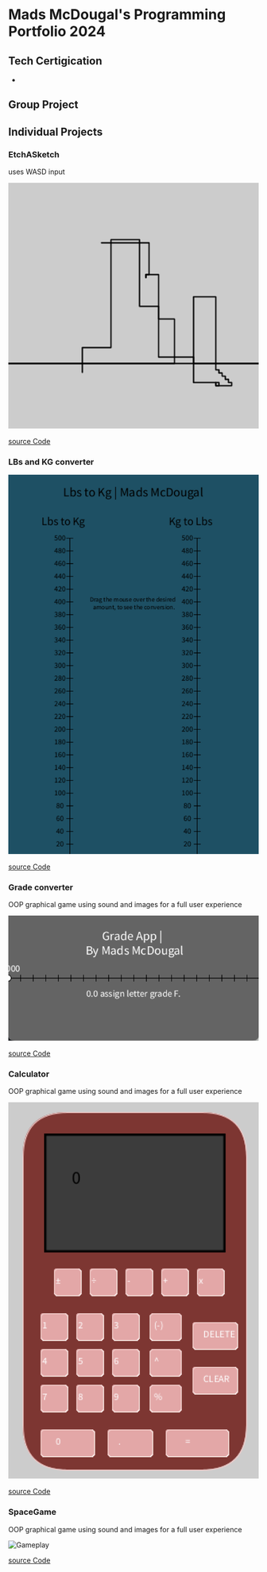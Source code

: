 # Mads McDougal's Programming Portfolio 2024 
## Tech Certigication
*

## Group Project

## Individual Projects

### EtchASketch
uses WASD input

![Gameplay](https://github.com/olmpyia/programmingportfolio/blob/main/images/Screenshot%202024-02-02%20at%2011.22.16%20AM.png)

[source Code](https://github.com/olmpyia/programmingportfolio/blob/main/src/etchASketch.zip)

### LBs and KG converter
![Conversion](https://github.com/olmpyia/programmingportfolio/blob/main/images/Screenshot%202024-02-02%20at%2011.12.52%20AM.png)

[source Code](https://github.com/olmpyia/programmingportfolio/blob/main/src/lbs_to_kg.zip)

### Grade converter
OOP graphical game using sound and images for a full user experience 

![UserExperience](https://github.com/olmpyia/programmingportfolio/blob/main/images/Screenshot%202024-02-02%20at%2011.17.12%20AM.png)

[source Code](https://github.com/olmpyia/programmingportfolio/blob/main/src/grades.zip)

### Calculator
OOP graphical game using sound and images for a full user experience 

![UserExperience](https://github.com/olmpyia/programmingportfolio/blob/main/images/Screenshot%202024-02-02%20at%2011.26.10%20AM.png)

[source Code]()

### SpaceGame
OOP graphical game using sound and images for a full user experience 

![Gameplay]()

[source Code]()
